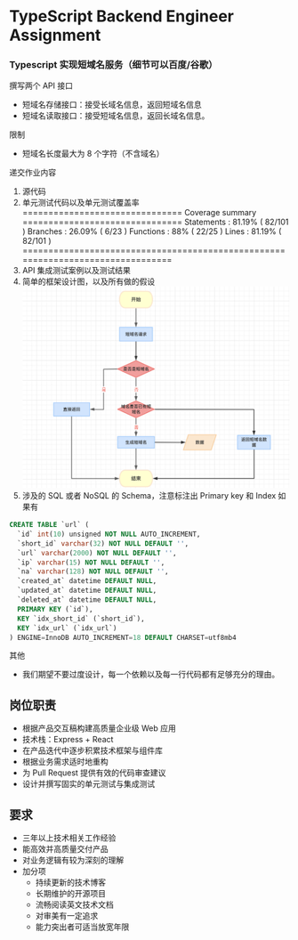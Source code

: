 # TypeScript Backend Engineer Assignment

### Typescript 实现短域名服务（细节可以百度/谷歌）

撰写两个 API 接口

- 短域名存储接口：接受长域名信息，返回短域名信息
- 短域名读取接口：接受短域名信息，返回长域名信息。

限制

- 短域名长度最大为 8 个字符（不含域名）

递交作业内容

1. 源代码
2. 单元测试代码以及单元测试覆盖率
=============================== Coverage summary ===============================
Statements   : 81.19% ( 82/101 )
Branches     : 26.09% ( 6/23 )
Functions    : 88% ( 22/25 )
Lines        : 81.19% ( 82/101 )
================================================================================
3. API 集成测试案例以及测试结果 
4. 简单的框架设计图，以及所有做的假设
![alt 设计图](design.png)
5. 涉及的 SQL 或者 NoSQL 的 Schema，注意标注出 Primary key 和 Index 如果有
```sql
CREATE TABLE `url` (
  `id` int(10) unsigned NOT NULL AUTO_INCREMENT,
  `short_id` varchar(32) NOT NULL DEFAULT '',
  `url` varchar(2000) NOT NULL DEFAULT '',
  `ip` varchar(15) NOT NULL DEFAULT '',
  `na` varchar(128) NOT NULL DEFAULT '',
  `created_at` datetime DEFAULT NULL,
  `updated_at` datetime DEFAULT NULL,
  `deleted_at` datetime DEFAULT NULL,
  PRIMARY KEY (`id`),
  KEY `idx_short_id` (`short_id`),
  KEY `idx_url` (`idx_url`)
) ENGINE=InnoDB AUTO_INCREMENT=18 DEFAULT CHARSET=utf8mb4
```
其他

- 我们期望不要过度设计，每一个依赖以及每一行代码都有足够充分的理由。

## 岗位职责

- 根据产品交互稿构建高质量企业级 Web 应用
- 技术栈：Express + React
- 在产品迭代中逐步积累技术框架与组件库
- 根据业务需求适时地重构
- 为 Pull Request 提供有效的代码审查建议
- 设计并撰写固实的单元测试与集成测试

## 要求

- 三年以上技术相关工作经验
- 能高效并高质量交付产品
- 对业务逻辑有较为深刻的理解
- 加分项
  - 持续更新的技术博客
  - 长期维护的开源项目
  - 流畅阅读英文技术文档
  - 对审美有一定追求
  - 能力突出者可适当放宽年限
